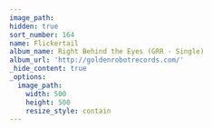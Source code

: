 ```yaml
---
image_path:
hidden: true
sort_number: 164
name: Flickertail
album_name: Right Behind the Eyes (GRR - Single)
album_url: 'http://goldenrobotrecords.com/'
_hide_content: true
_options:
  image_path:
    width: 500
    height: 500
    resize_style: contain
---
```


